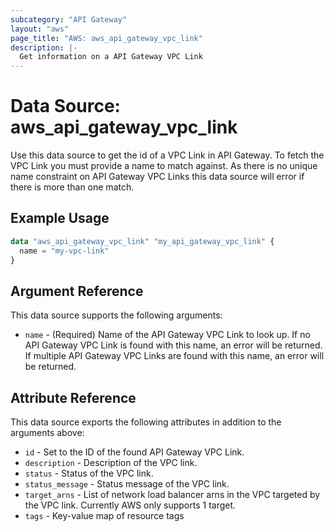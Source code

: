 ```yaml
---
subcategory: "API Gateway"
layout: "aws"
page_title: "AWS: aws_api_gateway_vpc_link"
description: |-
  Get information on a API Gateway VPC Link
---
```


# Data Source: aws_api_gateway_vpc_link

Use this data source to get the id of a VPC Link in
API Gateway. To fetch the VPC Link you must provide a name to match against.
As there is no unique name constraint on API Gateway VPC Links this data source will
error if there is more than one match.

## Example Usage

```terraform
data "aws_api_gateway_vpc_link" "my_api_gateway_vpc_link" {
  name = "my-vpc-link"
}
```

## Argument Reference

This data source supports the following arguments:

* `name` - (Required) Name of the API Gateway VPC Link to look up. If no API Gateway VPC Link is found with this name, an error will be returned.
 If multiple API Gateway VPC Links are found with this name, an error will be returned.

## Attribute Reference

This data source exports the following attributes in addition to the arguments above:

* `id` - Set to the ID of the found API Gateway VPC Link.
* `description` - Description of the VPC link.
* `status` - Status of the VPC link.
* `status_message` - Status message of the VPC link.
* `target_arns` - List of network load balancer arns in the VPC targeted by the VPC link. Currently AWS only supports 1 target.
* `tags` - Key-value map of resource tags
